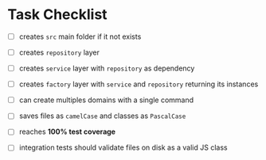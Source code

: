 # Task Checklist

- [ ] creates `src` main folder if it not exists
- [ ] creates `repository` layer
- [ ] creates `service` layer with `repository` as dependency
- [ ] creates `factory` layer with `service` and `repository` returning its instances
- [ ] can create multiples domains with a single command
- [ ] saves files as `camelCase` and classes as `PascalCase`
- [ ] reaches **100% test coverage**
- [ ] integration tests should validate files on disk as a valid JS class

